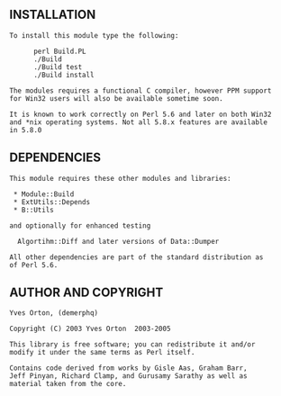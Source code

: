 ## INSTALLATION
    To install this module type the following:

```
      perl Build.PL
      ./Build
      ./Build test
      ./Build install
```

    The modules requires a functional C compiler, however PPM support
    for Win32 users will also be available sometime soon.

    It is known to work correctly on Perl 5.6 and later on both Win32
    and *nix operating systems. Not all 5.8.x features are available
    in 5.8.0

## DEPENDENCIES
    This module requires these other modules and libraries:

     * Module::Build
     * ExtUtils::Depends
     * B::Utils

    and optionally for enhanced testing

      Algortihm::Diff and later versions of Data::Dumper

    All other dependencies are part of the standard distribution as
    of Perl 5.6.

## AUTHOR AND COPYRIGHT
    Yves Orton, (demerphq)

    Copyright (C) 2003 Yves Orton  2003-2005

    This library is free software; you can redistribute it and/or
    modify it under the same terms as Perl itself.

    Contains code derived from works by Gisle Aas, Graham Barr,
    Jeff Pinyan, Richard Clamp, and Gurusamy Sarathy as well as
    material taken from the core.
